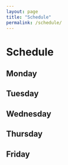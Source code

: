 ```yaml
---
layout: page
title: "Schedule"
permalink: /schedule/
---
```

# Schedule

## Monday

## Tuesday

## Wednesday

## Thursday

## Friday
